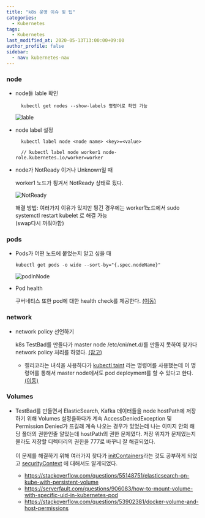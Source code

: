 ```yaml
---
title: "k8s 운영 이슈 및 팁"
categories: 
  - Kubernetes
tags:
  - Kubernetes
last_modified_at: 2020-05-13T13:00:00+09:00
author_profile: false
sidebar:
  - nav: kubernetes-nav
---
```


### node
- node들 lable 확인
    
        kubectl get nodes --show-labels 명령어로 확인 가능

    ![lable](../../assets/img/_posts/kubernetes/kubetips/node/nodelables.png)

- node label 설정

        kubectl label node <node name> <key>=<value>

        // kubectl label node worker1 node-role.kubernetes.io/worker=worker


- node가 NotReady 이거나 Unknown일 때

    worker1 노드가 틩겨서 NotReady 상태로 됬다.

    ![NotReady](../../assets/img/_posts/kubernetes/kubetips/node/notready.png)

    해결 방법: 여러가지 이유가 있지만 틩긴 경우에는 worker1노드에서 sudo systemctl restart kubelet 로 해결 가능 <br/> (swap다시 꺼줘야함)

### pods

-   Pods가 어떤 노드에 붙었는지 알고 싶을 때

        kubectl get pods -o wide --sort-by="{.spec.nodeName}"

    ![podInNode](../../assets/img/_posts/kubernetes/kubetips/node/podsInNode.png)


-  Pod health
    
    쿠버네티스 또한 pod에 대한 health check를 제공한다. [(이동)](https://kubernetes.io/docs/tasks/configure-pod-container/configure-liveness-readiness-startup-probes/)

### network

- network policy 선언하기

    k8s TestBad를 만들다가 master node /etc/cni/net.d/를 만들지 못하여 찾가다 network policy 처리를 하였다. [(참고)](https://kubernetes.io/ko/docs/tasks/administer-cluster/network-policy-provider/calico-network-policy/)

    - 캘리코라는 녀석을 사용하다가 [kubectl taint](https://kubernetes.io/ko/docs/concepts/scheduling-eviction/taint-and-toleration/) 라는 명령어를 사용했는데 이 명령어를 통해서 master node에서도 pod deployment를 할 수 있다고 한다. [(이동)](https://17billion.github.io/kubernetes/2019/04/24/kubernetes_control_plane_working.html)


### Volumes
-  TestBad를 만들면서 ElasticSearch, Kafka 데이터들을 node hostPath에 저장하기 위해 Volumes 설정을하다가 계속 AccessDeniedException 및 Permission Denied가 뜨길래 계속 나오는 경우가 있었는데 나는 이미지 안의 해당 폴더의 권한인줄 알았는데 hostPath의 권한 문제였다. 저장 위지가 문제였는지 몰라도 저장할 디렉터리의 권한을 777로 바꾸니 잘 해결되었다.<br /><br />
이 문제를 해결하기 위해 여러가지 찾다가 [initContainers](https://kubernetes.io/ko/docs/concepts/workloads/pods/init-containers/)라는 것도 공부하게 되었고 [securityContext](https://kubernetes.io/docs/tasks/configure-pod-container/security-context/) 에 대해서도 알게되었다.

    - https://stackoverflow.com/questions/55148751/elasticsearch-on-kube-with-persistent-volume
    - https://serverfault.com/questions/906083/how-to-mount-volume-with-specific-uid-in-kubernetes-pod
    - https://stackoverflow.com/questions/53902381/docker-volume-and-host-permissions